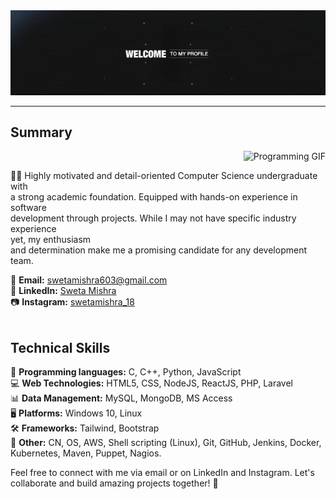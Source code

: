 <div align="center">
  <img src="https://github.com/swetamishra123/swetamishra123/raw/main/download.gif" alt="Download GIF">
</div>

---



## Summary
<p align="right">
  <img src="https://www.google.com/url?sa=i&url=https%3A%2F%2Ftenor.com%2Fview%2Fprogramming-gif-25868426&psig=AOvVaw1YBdhCj8YrKxAJMkxLHEuQ&ust=1695922225839000&source=images&cd=vfe&opi=89978449&ved=0CBAQjRxqFwoTCMjNmeCoy4EDFQAAAAAdAAAAABAg" alt="Programming GIF" width="200">
</p>
👩‍🎓 Highly motivated and detail-oriented Computer Science undergraduate with <br>
a strong academic foundation. Equipped with hands-on experience in software <br>
development through projects. While I may not have specific industry experience<br>
yet, my enthusiasm<br>  and determination make me a promising candidate for any development team.

📧 **Email:** swetamishra603@gmail.com <br>
🔗 **LinkedIn:** [Sweta Mishra](https://www.linkedin.com/in/sweta-mishra-9947041b0/) <br> 
📷 **Instagram:** [swetamishra_18](https://www.instagram.com/swetamishra_18/)<br> </br>

## Technical Skills

🚀 **Programming languages:** C, C++, Python, JavaScript <br> 
💻 **Web Technologies:** HTML5, CSS, NodeJS, ReactJS, PHP, Laravel <br> 
📊 **Data Management:** MySQL, MongoDB, MS Access<br> 
🖥️ **Platforms:** Windows 10, Linux<br> 
🛠️ **Frameworks:** Tailwind, Bootstrap<br> 
🔧 **Other:** CN, OS, AWS, Shell scripting (Linux), Git, GitHub, Jenkins, Docker, Kubernetes, Maven, Puppet, Nagios.<br> 

Feel free to connect with me via email or on LinkedIn and Instagram. Let's collaborate and build amazing projects together! 🚀
